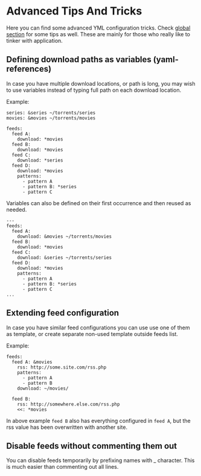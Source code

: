 # Advanced Tips And Tricks
Here you can find some advanced YML configuration tricks. Check [global section](/GlobalSection) for some tips as well. These are mainly for those who really like to tinker with application.

## Defining download paths as variables (yaml-references)
In case you have multiple download locations, or path is long, you may wish to use variables instead of typing full path on each download location.

Example:

```
series: &series ~/torrents/series
movies: &movies ~/torrents/movies

feeds:
  feed A:
    download: *movies
  feed B:
    download: *movies
  feed C:
    download: *series
  feed D:
    download: *movies
    patterns:
      - pattern A
      - pattern B: *series
      - pattern C
```

Variables can also be defined on their first occurrence and then reused as needed.

```
---
feeds:
  feed A:
    download: &movies ~/torrents/movies
  feed B:
    download: *movies
  feed C:
    download: &series ~/torrents/series
  feed D:
    download: *movies
    patterns:
      - pattern A
      - pattern B: *series
      - pattern C
...
```

## Extending feed configuration
In case you have similar feed configurations you can use use one of them as template, or create separate non-used template outside feeds list.

Example:

```
feeds:
  feed A: &movies
    rss: http://some.site.com/rss.php
    patterns:
      - pattern A
      - pattern B
    download: ~/movies/

  feed B:
    rss: http://somewhere.else.com/rss.php
    <<: *movies
```

In above example `feed B` also has everything configured in `feed A`, but the rss value has been overwritten with another site.

## Disable feeds without commenting them out
You can disable feeds temporarily by prefixing names with _ character. This is much easier than commenting out all lines.